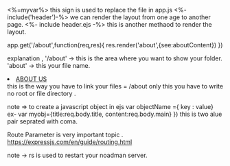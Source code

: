 <%=myvar%>  this sign is used to replace the file in app.js
<%- include('header')-%> we can render the layout from one age to another page.
<%- include header.ejs -%> this is another methaod to render the layout.

 app.get('/about',function(req,res){
  res.render('about',{see:aboutContent})
}) 

explanation ,
'/about' -> this is the area where you want to show your folder.
'about' -> this your file name.
          <li id="about"><a href="/about">ABOUT US</a></li>
 this is the way you have to link your files = /about only this you have to write no root or file directory .


 note =>
  to create a javascript object in ejs 
  var objectName ={ key : value} 
  ex- var myobj={title:req.body.title,
   content:req.body.main}
}) this is two alue pair seprated with coma.


Route Parameter is very important topic .
https://expressjs.com/en/guide/routing.html

note -> rs is used to restart your noadman server.
